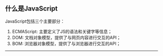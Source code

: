 ## 什么是JavaScript

JavaScript包括三个主要部分：
1. ECMAScript: 主要定义了JS的语法和关键字等信息；
2. DOM: 文档对象模型，提供了与网页内容进行交互的API；
3. BOM: 浏览器对象模型，提供了与浏览器进行交互的API；

---
